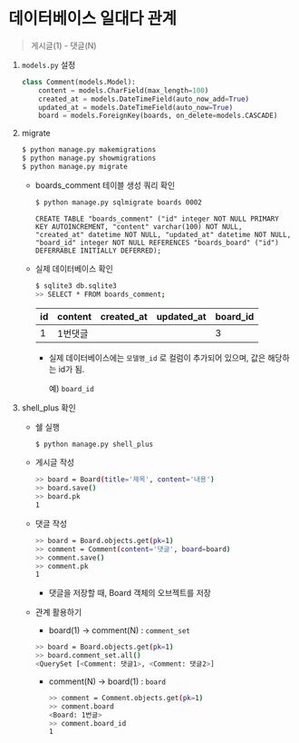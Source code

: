 # 데이터베이스 일대다 관계

> 게시글(1) - 댓글(N)

1. `models.py` 설정

   ```python
   class Comment(models.Model):
       content = models.CharField(max_length=100)
       created_at = models.DateTimeField(auto_now_add=True)
       updated_at = models.DateTimeField(auto_now=True)
       board = models.ForeignKey(boards, on_delete=models.CASCADE)
   ```

2. migrate

   ```bash
   $ python manage.py makemigrations
   $ python manage.py showmigrations
   $ python manage.py migrate
   ```

   * boards_comment 테이블 생성 쿼리 확인

     ```bash
     $ python manage.py sqlmigrate boards 0002
     ```

     ```sqlite
     CREATE TABLE "boards_comment" ("id" integer NOT NULL PRIMARY KEY AUTOINCREMENT, "content" varchar(100) NOT NULL, "created_at" datetime NOT NULL, "updated_at" datetime NOT NULL, "board_id" integer NOT NULL REFERENCES "boards_board" ("id") DEFERRABLE INITIALLY DEFERRED);
     ```

   * 실제 데이터베이스 확인

     ```bash
     $ sqlite3 db.sqlite3
     >> SELECT * FROM boards_comment;
     ```

     | id   | content | created_at | updated_at | board_id |
     | ---- | ------- | ---------- | ---------- | -------- |
     | 1    | 1번댓글 |            |            | 3        |

     * 실제 데이터베이스에는 `모델명_id` 로 컬럼이 추가되어 있으며, 값은 해당하는 id가 됨.

       예) `board_id`

3. shell_plus 확인

   * 쉘 실행

     ```bash
     $ python manage.py shell_plus
     ```

   * 게시글 작성

     ```bash
     >> board = Board(title='제목', content='내용')
     >> board.save()
     >> board.pk
     1
     ```

   * 댓글 작성

     ```bash
     >> board = Board.objects.get(pk=1)
     >> comment = Comment(content='댓글', board=board)
     >> comment.save()
     >> comment.pk
     1
     ```

     * 댓글을 저장할 때, Board 객체의 오브젝트를 저장

   * 관계 활용하기

     * board(1) -> comment(N) : `comment_set`

     ```bash
     >> board = Board.objects.get(pk=1)
     >> board.comment_set.all()
     <QuerySet [<Comment: 댓글1>, <Comment: 댓글2>]
     ```

     * comment(N) -> board(1) : `board`

       ```bash
       >> comment = Comment.objects.get(pk=1)
       >> comment.board
       <Board: 1번글>
       >> comment.board_id
       1
       ```

       
